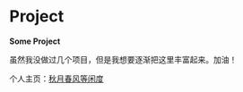 # Project

**Some Project**

虽然我没做过几个项目，但是我想要逐渐把这里丰富起来。加油！

个人主页：<a href="http://renkaigis.com/">秋月春风等闲度</a>
